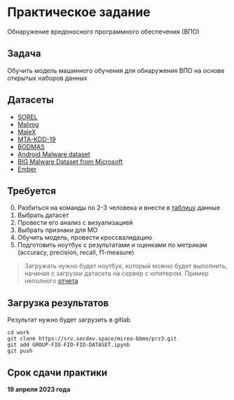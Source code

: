 # Практическое задание

Обнаружение вредоносного программного обеспечения (ВПО)

## Задача

Обучить модель машинного обучения для обнаружения ВПО на основе открытых наборов данных

## Датасеты

* [SOREL](https://github.com/sophos/SOREL-20M)
* [Malimg](https://github.com/jenseWang/malware-dataset-Malimg) 
* [MaleX](https://github.com/Mayachitra-Inc/MaleX) 
* [MTA-KDD-19](https://github.com/IvanLetteri/MTA-KDD-19) 
* [BODMAS](https://github.com/jenseWang/malware-dataset-Malimg) 
* [Android Malware dataset](https://github.com/aleguma/kronodroid) 
* [BIG Malware Dataset from Microsoft ](https://srv.secdev.space:8443/s/gokzfMkYC9rxtQ7) 
* [Ember](https://github.com/elastic/ember) 

## Требуется

0. Разбиться на команды по 2-3 человека и внести в [таблицу](https://1drv.ms/x/s!Ap1Ijs338IQ9gYNumn0zvg7ty_Okpw?e=fPmRIN) данные  
1. Выбрать датасет
2. Провести его анализ с визуализацией
3. Выбрать признаки для МО
4. Обучить модель, провести кроссвалидацию
5. Подготовить ноутбук с результатами и оценками по метрикам (accuracy, precision, recall, f1-measure)

 > Загружать нужно будет ноутбук, который можно будет выполнить, начиная с загрузки датасета на сервер с юпитером. Пример неполного [отчета](https://srv.secdev.space/mirea-bbmo/prz3/-/blob/main/prz-malware-example.ipynb)

## Загрузка результатов
Результат нужно будет загрузить в gitlab

```
cd work
git clone https://srv.secdev.space/mirea-bbmo/prz3.git
git add GROUP-FIO-FIO-FIO-DATASET.ipynb
git push
```

## Срок сдачи практики

**19 апреля 2023 года**
